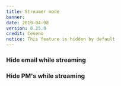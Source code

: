```yaml
---
title: Streamer mode
banner: 
date: 2019-04-08
version: 0.25.0
credit: Ceveno
notice: This feature is hidden by default
---
```


### Hide email while streaming
### Hide PM's while streaming

